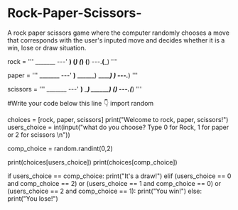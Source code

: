 # Rock-Paper-Scissors-
A rock paper scissors game where the computer randomly chooses a move that corresponds with the user's inputed move and decides whether it is a win, lose or draw situation. 

rock = '''
    _______
---'   ____)
      (_____)
      (_____)
      (____)
---.__(___)
'''

paper = '''
    _______
---'   ____)____
          ______)
          _______)
         _______)
---.__________)
'''

scissors = '''
    _______
---'   ____)____
          ______)
       __________)
      (____)
---.__(___)
'''

#Write your code below this line 👇
import random

choices = [rock, paper, scissors]
print("Welcome to rock, paper, scissors!")
users_choice = int(input("what do you choose? Type 0 for Rock, 1 for paper or 2 for scissors \n"))

comp_choice = random.randint(0,2)

print(choices[users_choice])
print(choices[comp_choice])

if users_choice == comp_choice:
  print("It's a draw!")
elif (users_choice == 0 and comp_choice == 2) or (users_choice == 1 and comp_choice == 0) or (users_choice == 2 and comp_choice == 1):
  print("You win!")
else:
  print("You lose!")

  
